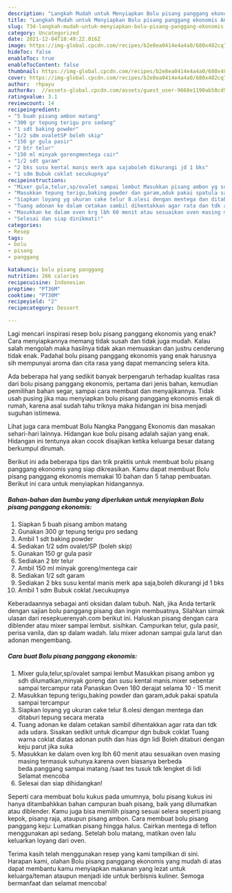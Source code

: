 ```yaml
---
description: "Langkah Mudah untuk Menyiapkan Bolu pisang panggang ekonomis Anti Gagal"
title: "Langkah Mudah untuk Menyiapkan Bolu pisang panggang ekonomis Anti Gagal"
slug: 734-langkah-mudah-untuk-menyiapkan-bolu-pisang-panggang-ekonomis-anti-gagal
category: Uncategorized
date: 2021-12-04T18:49:22.016Z
image: https://img-global.cpcdn.com/recipes/b2e8ea0414e4a4a0/680x482cq70/bolu-pisang-panggang-ekonomis-foto-resep-utama.jpg
hideToc: false
enableToc: true
enableTocContent: false
thumbnail: https://img-global.cpcdn.com/recipes/b2e8ea0414e4a4a0/680x482cq70/bolu-pisang-panggang-ekonomis-foto-resep-utama.jpg
cover: https://img-global.cpcdn.com/recipes/b2e8ea0414e4a4a0/680x482cq70/bolu-pisang-panggang-ekonomis-foto-resep-utama.jpg
author:  rhpayu
authorAv:  //assets-global.cpcdn.com/assets/guest_user-9668e1190ab58cd58d666d5934e79c79da2e02f4421a6ed9abc4b163da97d6e7.png
ratingvalue: 3.1
reviewcount: 14
recipeingredient:
- "5 buah pisang ambon matang"
- "300 gr tepung terigu pro sedang"
- "1 sdt baking powder"
- "1/2 sdm ovaletSP boleh skip"
- "150 gr gula pasir"
- "2 btr telur"
- "150 ml minyak gorengmentega cair"
- "1/2 sdt garam"
- "2 bks susu kental manis merk apa sajaboleh dikurangi jd 1 bks"
- "1 sdm Bubuk coklat secukupnya"
recipeinstructions:
- "Mixer gula,telur,sp/ovalet sampai lembut Masukkan pisang ambon yg sdh dilumatkan,minyak goreng dan susu kental manis.mixer sebentar sampai tercampur rata  Panaskan Oven 180 derajat selama 10 - 15 menit"
- "Masukkan tepung terigu,baking powder dan garam,aduk pakai spatula sampai tercampur"
- "Siapkan loyang yg ukuran cake telur 8.olesi dengan mentega dan ditaburi tepung secara merata"
- "Tuang adonan ke dalam cetakan sambil dihentakkan agar rata dan tdk ada udara. Sisakan sedikit untuk dicampur dgn bubuk coklat  Tuang warna coklat diatas adonan putih dan hias dgn lidi  Boleh ditaburi dengan keju parut jika suka"
- "Masukkan ke dalam oven krg lbh 60 menit atau sesuaikan oven masing masing termasuk suhunya.karena oven biasanya berbeda beda.panggang sampai matang /saat tes tusuk tdk lengket di lidi  Selamat mencoba"
- "Selesai dan siap dinikmati!"
categories:
- Resep
tags:
- bolu
- pisang
- panggang

katakunci: bolu pisang panggang 
nutrition: 266 calories
recipecuisine: Indonesian
preptime: "PT36M"
cooktime: "PT30M"
recipeyield: "2"
recipecategory: Dessert

---
```



Lagi mencari inspirasi resep bolu pisang panggang ekonomis yang enak? Cara menyiapkannya memang tidak susah dan tidak juga mudah. Kalau salah mengolah maka hasilnya tidak akan memuaskan dan justru cenderung tidak enak. Padahal bolu pisang panggang ekonomis yang enak harusnya sih mempunyai aroma dan cita rasa yang dapat memancing selera kita.


Ada beberapa hal yang sedikit banyak berpengaruh terhadap kualitas rasa dari bolu pisang panggang ekonomis, pertama dari jenis bahan, kemudian pemilihan bahan segar, sampai cara membuat dan menyajikannya. Tidak usah pusing jika mau menyiapkan bolu pisang panggang ekonomis enak di rumah, karena asal sudah tahu triknya maka hidangan ini bisa menjadi suguhan istimewa.

Lihat juga cara membuat Bolu Nangka Panggang Ekonomis dan masakan sehari-hari lainnya. Hidangan kue bolu pisang adalah sajian yang enak. Hidangan ini tentunya akan cocok disajikan ketika keluarga besar datang berkumpul dirumah.


Berikut ini ada beberapa tips dan trik praktis untuk membuat bolu pisang panggang ekonomis yang siap dikreasikan. Kamu dapat membuat Bolu pisang panggang ekonomis memakai 10 bahan dan 5 tahap pembuatan. Berikut ini cara untuk menyiapkan hidangannya.

<!--inarticleads1-->

##### Bahan-bahan dan bumbu yang diperlukan untuk menyiapkan Bolu pisang panggang ekonomis:

1. Siapkan 5 buah pisang ambon matang
1. Gunakan 300 gr tepung terigu pro sedang
1. Ambil 1 sdt baking powder
1. Sediakan 1/2 sdm ovalet/SP (boleh skip)
1. Gunakan 150 gr gula pasir
1. Sediakan 2 btr telur
1. Ambil 150 ml minyak goreng/mentega cair
1. Sediakan 1/2 sdt garam
1. Sediakan 2 bks susu kental manis merk apa saja,boleh dikurangi jd 1 bks
1. Ambil 1 sdm Bubuk coklat /secukupnya


Keberadaannya sebagai anti oksidan dalam tubuh. Nah, jika Anda tertarik dengan sajian bolu panggang pisang dan ingin membuatnya, Silahkan simak ulasan dari resepkuerenyah.com berikut ini. Haluskan pisang dengan cara diblender atau mixer sampai lembut. sisihkan. Campurkan telur, gula pasir, perisa vanila, dan sp dalam wadah. lalu mixer adonan sampai gula larut dan adonan mengembang. 

<!--inarticleads2-->

##### Cara buat Bolu pisang panggang ekonomis:

1. Mixer gula,telur,sp/ovalet sampai lembut Masukkan pisang ambon yg sdh dilumatkan,minyak goreng dan susu kental manis.mixer sebentar sampai tercampur rata  Panaskan Oven 180 derajat selama 10 - 15 menit
1. Masukkan tepung terigu,baking powder dan garam,aduk pakai spatula sampai tercampur
1. Siapkan loyang yg ukuran cake telur 8.olesi dengan mentega dan ditaburi tepung secara merata
1. Tuang adonan ke dalam cetakan sambil dihentakkan agar rata dan tdk ada udara. Sisakan sedikit untuk dicampur dgn bubuk coklat  Tuang warna coklat diatas adonan putih dan hias dgn lidi  Boleh ditaburi dengan keju parut jika suka
1. Masukkan ke dalam oven krg lbh 60 menit atau sesuaikan oven masing masing termasuk suhunya.karena oven biasanya berbeda beda.panggang sampai matang /saat tes tusuk tdk lengket di lidi  Selamat mencoba
1. Selesai dan siap dihidangkan!

Seperti cara membuat bolu kukus pada umumnya, bolu pisang kukus ini hanya ditambahkkan bahan campuran buah pisang, baik yang dilumatkan atau diblender. Kamu juga bisa memilih pisang sesuai selera seperti pisang kepok, pisang raja, ataupun pisang ambon. Cara membuat bolu pisang panggang keju: Lumatkan pisang hingga halus. Cairkan mentega di teflon menggunakan api sedang. Setelah bolu matang, matikan oven lalu keluarkan loyang dari oven. 

Terima kasih telah menggunakan resep yang kami tampilkan di sini. Harapan kami, olahan Bolu pisang panggang ekonomis yang mudah di atas dapat membantu kamu menyiapkan makanan yang lezat untuk keluarga/teman ataupun menjadi ide untuk berbisnis kuliner. Semoga bermanfaat dan selamat mencoba!
